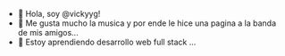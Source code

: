 - 👋 Hola, soy @vickyyg!
- 👀 Me gusta mucho la musica y por ende le hice una pagina a la banda de mis amigos...
- 🌱 Estoy aprendiendo desarrollo web full stack ...


<!---
vickyyg/vickyyg is a ✨ special ✨ repository because its `README.md` (this file) appears on your GitHub profile.
You can click the Preview link to take a look at your changes.
--->
